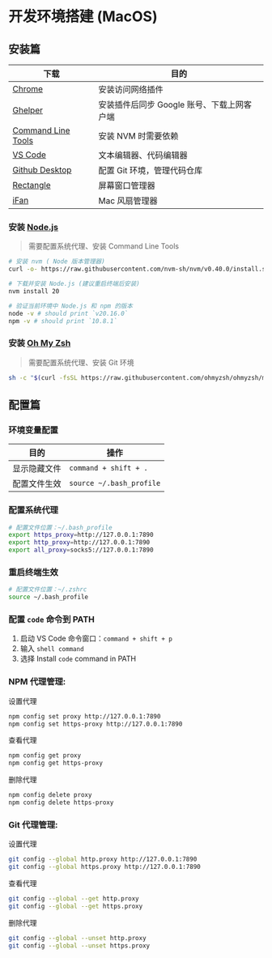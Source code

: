 # 开发环境搭建 (MacOS)


## 安装篇

| 下载 | 目的 |
| --- | --- |
| [Chrome](https://www.google.cn/intl/zh-CN/chrome/) | 安装访问网络插件 |
| [Ghelper](https://ghelper.net) | 安装插件后同步 Google 账号、下载上网客户端 |
| [Command Line Tools](https://developer.apple.com/download/all/) | 安装 NVM 时需要依赖 |
| [VS Code](https://code.visualstudio.com/) | 文本编辑器、代码编辑器 |
| [Github Desktop](https://github.com/apps/desktop) | 配置 Git 环境，管理代码仓库 |
| [Rectangle](https://rectangleapp.com/) | 屏幕窗口管理器 |
| [iFan](https://www.better365.cn/h-col-195.html) | Mac 风扇管理器 |

### 安装 [Node.js](https://nodejs.org/)

> 需要配置系统代理、安装 Command Line Tools

```bash
# 安装 nvm ( Node 版本管理器)
curl -o- https://raw.githubusercontent.com/nvm-sh/nvm/v0.40.0/install.sh | bash

# 下载并安装 Node.js (建议重启终端后安装)
nvm install 20

# 验证当前环境中 Node.js 和 npm 的版本
node -v # should print `v20.16.0`
npm -v # should print `10.8.1`
```

### 安装 [Oh My Zsh](https://ohmyz.sh)

> 需要配置系统代理、安装 Git 环境

```bash
sh -c "$(curl -fsSL https://raw.githubusercontent.com/ohmyzsh/ohmyzsh/master/tools/install.sh)"
```

## 配置篇
### 环境变量配置

| 目的 | 操作 |
| --- | --- |
| 显示隐藏文件 | `command + shift + .` |
| 配置文件生效 | `source ~/.bash_profile` |

### 配置系统代理

```bash
# 配置文件位置：~/.bash_profile
export https_proxy=http://127.0.0.1:7890
export http_proxy=http://127.0.0.1:7890
export all_proxy=socks5://127.0.0.1:7890
```

### 重启终端生效
```bash
# 配置文件位置：~/.zshrc
source ~/.bash_profile
```

### 配置 `code` 命令到 PATH

1. 启动 VS Code 命令窗口：`command + shift + p`
2. 输入 `shell command`
3. 选择 Install `code` command in PATH

### NPM 代理管理:

设置代理
```bash
npm config set proxy http://127.0.0.1:7890
npm config set https-proxy http://127.0.0.1:7890
```

查看代理
```bash
npm config get proxy
npm config get https-proxy
```

删除代理
```bash
npm config delete proxy
npm config delete https-proxy
```

### Git 代理管理:

设置代理
```bash
git config --global http.proxy http://127.0.0.1:7890
git config --global https.proxy http://127.0.0.1:7890
```

查看代理
```bash
git config --global --get http.proxy
git config --global --get https.proxy
```

删除代理
```bash
git config --global --unset http.proxy
git config --global --unset https.proxy
```